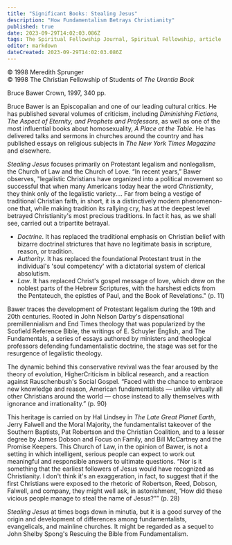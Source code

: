 ```yaml
---
title: "Significant Books: Stealing Jesus"
description: "How Fundamentalism Betrays Christianity"
published: true
date: 2023-09-29T14:02:03.086Z
tags: The Spiritual Fellowship Journal, Spiritual Fellowship, article
editor: markdown
dateCreated: 2023-09-29T14:02:03.086Z
---
```



<p class="v-card v-sheet theme--light gray lighten-3 px-2">© 1998 Meredith Sprunger<br>© 1998 The Christian Fellowship of Students of <i>The Urantia Book</i></p>

Bruce Bawer
Crown, 1997, 340 pp.

Bruce Bawer is an Episcopalian and one of our leading cultural critics. He has published several volumes of criticism, including _Diminishing Fictions, The Aspect of Eternity, and Prophets and Professors_, as well as one of the most influential books about homosexuality, _A Place at the Table_. He has delivered talks and sermons in churches around the country and has published essays on religious subjects in _The New York Times Magazine_ and elsewhere.

_Stealing Jesus_ focuses primarily on Protestant legalism and nonlegalism, the Church of Law and the Church of Love. “In recent years,” Bawer observes, "legalistic Christians have organized into a political movement so successful that when many Americans today hear the word _Christianity_, they think only of the legalistic variety.... Far from being a vestige of traditional Christian faith, in short, it is a distinctively modern phenomenon-one that, while making tradition its rallying cry, has at the deepest level betrayed Christianity's most precious traditions. In fact it has, as we shall see, carried out a tripartite betrayal.

- _Doctrine_. It has replaced the traditional emphasis on Christian belief with bizarre doctrinal strictures that have no legitimate basis in scripture, reason, or tradition.
- _Authority_. It has replaced the foundational Protestant trust in the individual's 'soul competency' with a dictatorial system of clerical absolutism.
- _Law_. It has replaced Christ's gospel message of love, which drew on the noblest parts of the Hebrew Scriptures, with the harshest edicts from the Pentateuch, the epistles of Paul, and the Book of Revelations." (p. 11)

Bawer traces the development of Protestant legalism during the 19th and 20th centuries. Rooted in John Nelson Darby's dispensational premillennialism and End Times theology that was popularized by the Scofield Reference Bible, the writings of E. Schuyler English, and The Fundamentals, a series of essays authored by ministers and theological professors defending fundamentalistic doctrine, the stage was set for the resurgence of legalistic theology.

The dynamic behind this conservative revival was the fear aroused by the theory of evolution, HigherCriticism in biblical research, and a reaction against Rauschenbush's Social Gospel. “Faced with the chance to embrace new knowledge and reason, American fundamentalists — unlike virtually all other Christians around the world — chose instead to ally themselves with ignorance and irrationality.” (p. 90)

This heritage is carried on by Hal Lindsey in _The Late Great Planet Earth_, Jerry Falwell and the Moral Majority, the fundamentalist takeover of the Southern Baptists, Pat Robertson and the Christian Coalition, and to a lesser degree by James Dobson and Focus on Family, and Bill McCartney and the Promise Keepers. This Church of Law, in the opinion of Bawer, is not a setting in which intelligent, serious people can expect to work out meaningful and responsible answers to ultimate questions. “Nor is it something that the earliest followers of Jesus would have recognized as Christianity. I don't think it's an exaggeration, in fact, to suggest that if the first Christians were exposed to the rhetoric of Robertson, Reed, Dobson, Falwell, and company, they might well ask, in astonishment, 'How did these vicious people manage to steal the name of Jesus?”” (p. 28)

_Stealing Jesus_ at times bogs down in minutia, but it is a good survey of the origin and development of differences among fundamentalists, evangelicals, and mainline churches. It might be regarded as a sequel to John Shelby Spong's Rescuing the Bible from Fundamentalism.